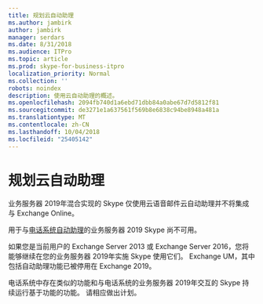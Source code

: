 ```yaml
---
title: 规划云自动助理
ms.author: jambirk
author: jambirk
manager: serdars
ms.date: 8/31/2018
ms.audience: ITPro
ms.topic: article
ms.prod: skype-for-business-itpro
localization_priority: Normal
ms.collection: ''
robots: noindex
description: 使用云自动助理的概述。
ms.openlocfilehash: 2094fb740d1a6ebd71dbb84a0abe67d7d5812f81
ms.sourcegitcommit: de3271e1a637561f569b8e6838c94be8948a481a
ms.translationtype: MT
ms.contentlocale: zh-CN
ms.lasthandoff: 10/04/2018
ms.locfileid: "25405142"
---
```

# <a name="plan-cloud-auto-attendant"></a>规划云自动助理

业务服务器 2019年混合实现的 Skype 仅使用云语音邮件云自动助理并不将集成与 Exchange Online。

用于与[电话系统自动助理](/SkypeForBusiness/what-is-phone-system-in-office-365/what-are-phone-system-auto-attendants.md)的业务服务器 2019 Skype 尚不可用。

如果您是当前用户的 Exchange Server 2013 或 Exchange Server 2016，您将能够继续在您的业务服务器 2019年实施 Skype 使用它们。 Exchange UM，其中包括自动助理功能已被停用在 Exchange 2019。

电话系统中存在类似的功能和与电话系统的业务服务器 2019年交互的 Skype 持续运行基于功能的功能。 请相应做出计划。